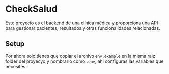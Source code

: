 # CheckSalud
Este proyecto es el backend de una clínica médica y proporciona una API para gestionar pacientes, resultados y otras funcionalidades relacionadas.

## Setup
Por ahora solo tienes que copiar el archivo `env.example` en la misma raiz folder del proyecyo y nombrarlo como `.env`, ahi configuras las variables que necesites.
